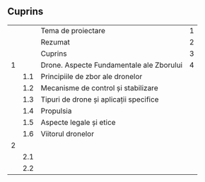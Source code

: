 <link rel="stylesheet" href="../static/css/style.css">

## Cuprins

<table class="toc">
    <tr><td></td><td></td><td class='t'>Tema de proiectare</td><td>1</td></tr>
    <tr><td></td><td></td><td class='t'>Rezumat</td><td>2</td></tr>
    <tr><td></td><td></td><td class='t'>Cuprins</td><td>3</td></tr>
    <tr><td>1</td><td></td><td class='t'>Drone. Aspecte Fundamentale ale Zborului</td><td>4</td></tr>
    <tr><td></td><td>1.1</td><td>Principiile de zbor ale dronelor</td><td></td></tr>
    <tr><td></td><td>1.2</td><td>Mecanisme de control și stabilizare</td><td></td></tr>
    <tr><td></td><td>1.3</td><td>Tipuri de drone și aplicații specifice</td><td></td></tr>
    <tr><td></td><td>1.4</td><td>Propulsia</td><td></td></tr>
    <tr><td></td><td>1.5</td><td>Aspecte legale și etice</td><td></td></tr>
    <tr><td></td><td>1.6</td><td>Viitorul dronelor</td><td></td></tr>
    <tr><td>2</td><td></td><td class='t'></td><td></td></tr>
    <tr><td></td><td>2.1</td><td></td><td></td></tr>
    <tr><td></td><td>2.2</td><td></td><td></td></tr>
</table>
